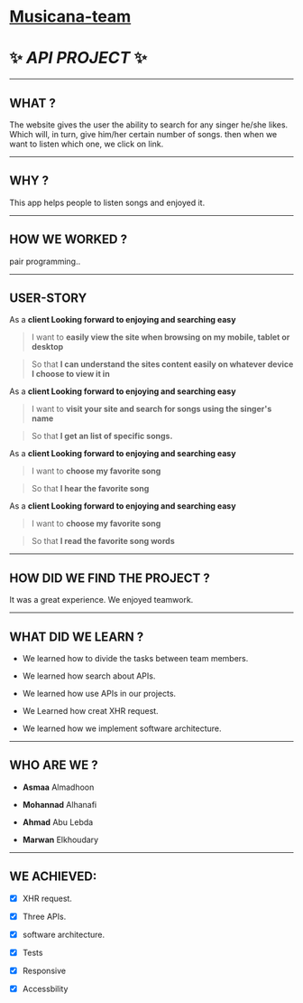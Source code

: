 
# [Musicana-team](https://facg5.github.io/Musicana-team/public/index.html)
# ✨ _API PROJECT_ ✨

---

## WHAT ?

The website gives the user the ability to search for any singer he/she  likes.  Which will, in turn, give him/her certain number of songs. then when we want to listen which one, we click on link.

---

## WHY ?

This app helps people to listen songs and enjoyed it.

---

##  HOW WE WORKED ?

pair programming..

---

## USER-STORY

As a **client Looking forward to enjoying and searching easy**
>I want to **easily view the site when browsing on my mobile, tablet or desktop**
<!-- -->
>So that **I can understand the sites content easily on whatever device I choose to view it in**

As a **client Looking forward to enjoying and searching easy**
>I want to **visit your site and search for songs using the singer's name**
<!-- -->
>So that **I  get an list of specific songs.**


As a **client Looking forward to enjoying and searching easy**
>I want to **choose my favorite song**
<!-- -->
>So that **I hear the favorite song**


As a **client Looking forward to enjoying and searching easy**
>I want to **choose my favorite song**
<!-- -->
>So that **I read the favorite song words**


---

## HOW DID WE FIND THE PROJECT ?

It was a great experience. We enjoyed teamwork.

---

## WHAT DID WE LEARN ?

* We learned how to divide the tasks between team members.

* We learned how search about APIs.

* We learned how use APIs in our projects.

* We Learned how creat XHR request.

* We learned how we implement software architecture.

---

## WHO ARE WE ?

 * **Asmaa** Almadhoon

 * **Mohannad** Alhanafi

 * **Ahmad** Abu Lebda

 * **Marwan** Elkhoudary

 ---

## WE ACHIEVED:
* [x] XHR request.
* [x] Three APIs.
* [x] software architecture.
* [x] Tests
* [x] Responsive
* [x] Accessbility  

